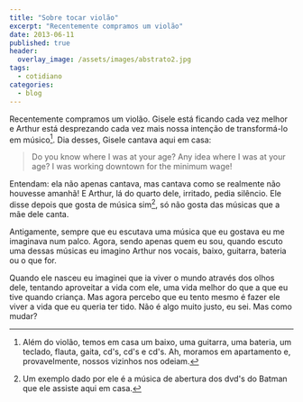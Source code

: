 ```yaml
---
title: "Sobre tocar violão"
excerpt: "Recentemente compramos um violão"
date: 2013-06-11
published: true
header:
  overlay_image: /assets/images/abstrato2.jpg
tags: 
  - cotidiano
categories:
  - blog
---
```


Recentemente compramos um violão. Gisele está ficando cada vez melhor e Arthur está desprezando cada vez mais nossa intenção de transformá-lo em músico[^1].
Dia desses, Gisele cantava aqui em casa:

> Do you know where I was at your age?
Any idea where I was at your age?
I was working downtown for the minimum wage!

Entendam: ela não apenas cantava, mas cantava como se realmente não houvesse amanhã! E Arthur, lá do quarto dele, irritado, pedia silêncio. Ele disse depois que gosta de música sim[^2], só não gosta das músicas que a mãe dele canta. 

Antigamente, sempre que eu escutava uma música que eu gostava eu me imaginava num palco. Agora, sendo apenas quem eu sou, quando escuto uma dessas músicas eu imagino Arthur nos vocais, baixo, guitarra, bateria ou o que for.

Quando ele nasceu eu imaginei que ia viver o mundo através dos olhos dele, tentando aproveitar a vida com ele, uma vida melhor do que a que eu tive quando criança. Mas agora percebo que eu tento mesmo é fazer ele viver a vida que eu queria ter tido. Não é algo muito justo, eu sei. Mas como mudar?

[^1]: Além do violão, temos em casa um baixo, uma guitarra, uma bateria, um teclado, flauta, gaita, cd's, cd's e cd's. Ah, moramos em apartamento e, provavelmente, nossos vizinhos nos odeiam.
  
[^2]: Um exemplo dado por ele é a música de abertura dos dvd's do Batman que ele assiste aqui em casa.
